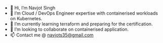 - 👋 Hi, I’m Navjot Singh
- 👀 I’m Cloud / DevOps Engineer expertise with containerised workloads on Kubernetes.
- 🌱 I’m currently learning terraform and preparing for the certification.
- 💞️ I’m looking to collaborate on containerised application.
- 📫 Contact me @ navjots35@gmail.com

<!---
navjots35/navjots35 is a ✨ special ✨ repository because its `README.md` (this file) appears on your GitHub profile.
You can click the Preview link to take a look at your changes.
--->
